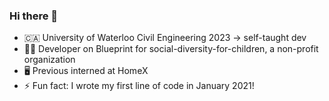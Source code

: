 ### Hi there 👋

<!--
**brandonwong368/brandonwong368** is a ✨ _special_ ✨ repository because its `README.md` (this file) appears on your GitHub profile.

Here are some ideas to get you started:

- 🔭 I’m currently working on ...
- 🌱 I’m currently learning ...
- 👯 I’m looking to collaborate on ...
- 🤔 I’m looking for help with ...
- 💬 Ask me about ...
- 📫 How to reach me: ...
- 😄 Pronouns: ...
- ⚡ Fun fact: ...
-->
* 🇨🇦 University of Waterloo Civil Engineering 2023 -> self-taught dev
* 👨‍💻 Developer on Blueprint for social-diversity-for-children, a non-profit organization
* 🖥 Previous interned at HomeX
* ⚡ Fun fact: I wrote my first line of code in January 2021!
